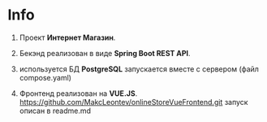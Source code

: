 # Info

1. Проект **Интернет Магазин**.

2. Бекэнд реализован в виде **Spring Boot REST API**.

3. используется БД **PostgreSQL** запускается вместе с сервером (файл compose.yaml)

4. Фронтенд реализован на **VUE.JS**.
   https://github.com/MakcLeontev/onlineStoreVueFrontend.git
   запуск описан в readme.md

